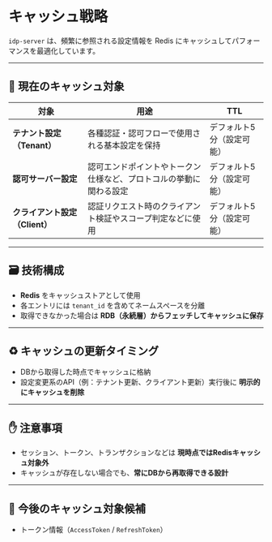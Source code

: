 # キャッシュ戦略

`idp-server` は、頻繁に参照される設定情報を Redis にキャッシュしてパフォーマンスを最適化しています。

---

## 🔹 現在のキャッシュ対象

| 対象                   | 用途                                | TTL           |
|----------------------|-----------------------------------|---------------|
| **テナント設定（Tenant）**   | 各種認証・認可フローで使用される基本設定を保持           | デフォルト5分（設定可能） |
| **認可サーバー設定**         | 認可エンドポイントやトークン仕様など、プロトコルの挙動に関わる設定 | デフォルト5分（設定可能） |
| **クライアント設定（Client）** | 認証リクエスト時のクライアント検証やスコープ判定などに使用     | デフォルト5分（設定可能） |

---

## 🗃️ 技術構成

- **Redis** をキャッシュストアとして使用
- 各エントリには `tenant_id` を含めてネームスペースを分離
- 取得できなかった場合は **RDB（永続層）からフェッチしてキャッシュに保存**

---

## ♻️ キャッシュの更新タイミング

- DBから取得した時点でキャッシュに格納
- 設定変更系のAPI（例：テナント更新、クライアント更新）実行後に **明示的にキャッシュを削除**

---

## ✋ 注意事項

- セッション、トークン、トランザクションなどは **現時点ではRedisキャッシュ対象外**
- キャッシュが存在しない場合でも、**常にDBから再取得できる設計**

---

## 🧭 今後のキャッシュ対象候補

- トークン情報（`AccessToken` / `RefreshToken`）
